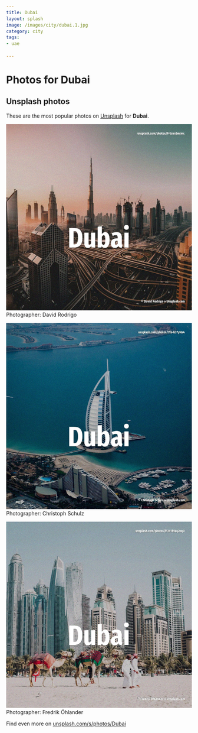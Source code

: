 ```yaml
---
title: Dubai
layout: splash
image: /images/city/dubai.1.jpg
category: city
tags:
- uae

---
```

# Photos for Dubai
 
## Unsplash photos
These are the most popular photos on [Unsplash](https://unsplash.com) for **Dubai**.
 
![Dubai](/images/city/dubai.1.jpg)
Photographer:  David Rodrigo
 
![Dubai](/images/city/dubai.2.jpg)
Photographer:  Christoph Schulz
 
![Dubai](/images/city/dubai.3.jpg)
Photographer:  Fredrik Öhlander
 
Find even more on [unsplash.com/s/photos/Dubai](https://unsplash.com/s/photos/Dubai)
 
